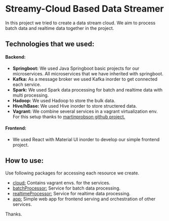 # Streamy-Cloud Based Data Streamer

In this project we tried to create a data stream cloud. We aim to process batch data and realtime data together in the project.

## Technologies that we used:

#### Backend:

- **Springboot:** We used Java Springboot basic projects for our microservices. All microservices that we have inherited with springboot.
- **Kafka:** As a message broker we used Kafka inorder to get connected each service.
- **Spark:** We used Spark data processing for batch and realtime data with multi processing.
- **Hadoop:** We used Hadoop to store the bulk data.
- **Hive/hBase:** We used Hive inorder to store structered data.
- **Vagrant:** We combine several services in a vagrant virtualization env. For this setup thanks to [martinprobson github project.](https://github.com/martinprobson/vagrant-hadoop-hive-spark)

#### Frontend:

- We used React with Material UI inorder to develop our simple frontend project.

## How to use:

Use following packages for accessing each resource we create.

- [cloud:](https://github.com/emeentag/streamy/tree/master/cloud) Contains vagrant envs. for the services.
- [batchProcessor:](https://github.com/emeentag/streamy/tree/master/batchProcessor) Service for batch data processing.
- [realtimeProcessor:](https://github.com/emeentag/streamy/tree/master/realtimeProcessor) Service for realtime data processing.
- [app:](https://github.com/emeentag/streamy/tree/master/app) Simple web app for frontend serving and orchestration of other services.

Thanks.
